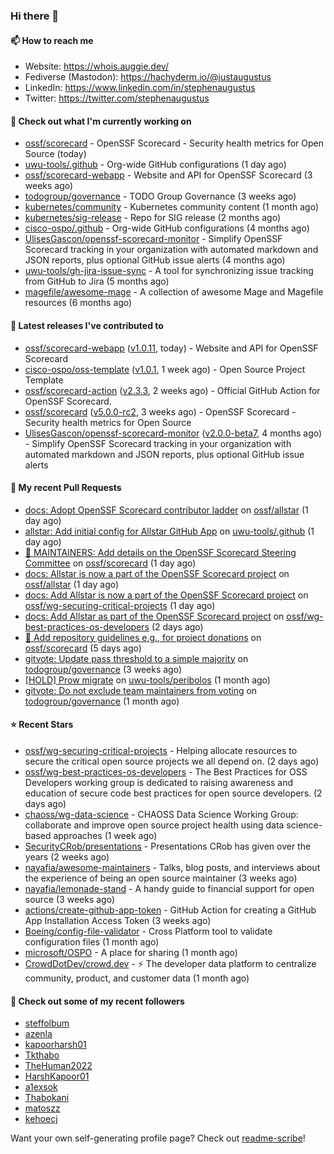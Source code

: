 ### Hi there 👋

#### 📫 How to reach me

- Website: https://whois.auggie.dev/
- Fediverse (Mastodon): https://hachyderm.io/@justaugustus
- LinkedIn: https://www.linkedin.com/in/stephenaugustus
- Twitter: https://twitter.com/stephenaugustus

#### 👷 Check out what I'm currently working on

- [ossf/scorecard](https://github.com/ossf/scorecard) - OpenSSF Scorecard - Security health metrics for Open Source (today)
- [uwu-tools/.github](https://github.com/uwu-tools/.github) - Org-wide GitHub configurations (1 day ago)
- [ossf/scorecard-webapp](https://github.com/ossf/scorecard-webapp) - Website and API for OpenSSF Scorecard (3 weeks ago)
- [todogroup/governance](https://github.com/todogroup/governance) - TODO Group Governance (3 weeks ago)
- [kubernetes/community](https://github.com/kubernetes/community) - Kubernetes community content (1 month ago)
- [kubernetes/sig-release](https://github.com/kubernetes/sig-release) - Repo for SIG release (2 months ago)
- [cisco-ospo/.github](https://github.com/cisco-ospo/.github) - Org-wide GitHub configurations (4 months ago)
- [UlisesGascon/openssf-scorecard-monitor](https://github.com/UlisesGascon/openssf-scorecard-monitor) - Simplify OpenSSF Scorecard tracking in your organization with automated markdown and JSON reports, plus optional GitHub issue alerts (4 months ago)
- [uwu-tools/gh-jira-issue-sync](https://github.com/uwu-tools/gh-jira-issue-sync) - A tool for synchronizing issue tracking from GitHub to Jira (5 months ago)
- [magefile/awesome-mage](https://github.com/magefile/awesome-mage) - A collection of awesome Mage and Magefile resources (6 months ago)

#### 🔭 Latest releases I've contributed to

- [ossf/scorecard-webapp](https://github.com/ossf/scorecard-webapp) ([v1.0.11](https://github.com/ossf/scorecard-webapp/releases/tag/v1.0.11), today) - Website and API for OpenSSF Scorecard
- [cisco-ospo/oss-template](https://github.com/cisco-ospo/oss-template) ([v1.0.1](https://github.com/cisco-ospo/oss-template/releases/tag/v1.0.1), 1 week ago) - Open Source Project Template
- [ossf/scorecard-action](https://github.com/ossf/scorecard-action) ([v2.3.3](https://github.com/ossf/scorecard-action/releases/tag/v2.3.3), 2 weeks ago) - Official GitHub Action for OpenSSF Scorecard.
- [ossf/scorecard](https://github.com/ossf/scorecard) ([v5.0.0-rc2](https://github.com/ossf/scorecard/releases/tag/v5.0.0-rc2), 3 weeks ago) - OpenSSF Scorecard - Security health metrics for Open Source
- [UlisesGascon/openssf-scorecard-monitor](https://github.com/UlisesGascon/openssf-scorecard-monitor) ([v2.0.0-beta7](https://github.com/UlisesGascon/openssf-scorecard-monitor/releases/tag/v2.0.0-beta7), 4 months ago) - Simplify OpenSSF Scorecard tracking in your organization with automated markdown and JSON reports, plus optional GitHub issue alerts

#### 🔨 My recent Pull Requests

- [docs: Adopt OpenSSF Scorecard contributor ladder](https://github.com/ossf/allstar/pull/519) on [ossf/allstar](https://github.com/ossf/allstar) (1 day ago)
- [allstar: Add initial config for Allstar GitHub App](https://github.com/uwu-tools/.github/pull/39) on [uwu-tools/.github](https://github.com/uwu-tools/.github) (1 day ago)
- [:book: MAINTAINERS: Add details on the OpenSSF Scorecard Steering Committee](https://github.com/ossf/scorecard/pull/4129) on [ossf/scorecard](https://github.com/ossf/scorecard) (1 day ago)
- [docs: Allstar is now a part of the OpenSSF Scorecard project](https://github.com/ossf/allstar/pull/517) on [ossf/allstar](https://github.com/ossf/allstar) (1 day ago)
- [docs: Add Allstar is now a part of the OpenSSF Scorecard project](https://github.com/ossf/wg-securing-critical-projects/pull/91) on [ossf/wg-securing-critical-projects](https://github.com/ossf/wg-securing-critical-projects) (1 day ago)
- [docs: Add Allstar as part of the OpenSSF Scorecard project](https://github.com/ossf/wg-best-practices-os-developers/pull/504) on [ossf/wg-best-practices-os-developers](https://github.com/ossf/wg-best-practices-os-developers) (2 days ago)
- [📖 Add repository guidelines e.g., for project donations](https://github.com/ossf/scorecard/pull/4123) on [ossf/scorecard](https://github.com/ossf/scorecard) (5 days ago)
- [gitvote: Update pass threshold to a simple majority](https://github.com/todogroup/governance/pull/330) on [todogroup/governance](https://github.com/todogroup/governance) (3 weeks ago)
- [[HOLD] Prow migrate](https://github.com/uwu-tools/peribolos/pull/338) on [uwu-tools/peribolos](https://github.com/uwu-tools/peribolos) (1 month ago)
- [gitvote: Do not exclude team maintainers from voting](https://github.com/todogroup/governance/pull/329) on [todogroup/governance](https://github.com/todogroup/governance) (1 month ago)

#### ⭐ Recent Stars

- [ossf/wg-securing-critical-projects](https://github.com/ossf/wg-securing-critical-projects) - Helping allocate resources to secure the critical open source projects we all depend on. (2 days ago)
- [ossf/wg-best-practices-os-developers](https://github.com/ossf/wg-best-practices-os-developers) - The Best Practices for OSS Developers working group is dedicated to raising awareness and education of secure code best practices for open source developers. (2 days ago)
- [chaoss/wg-data-science](https://github.com/chaoss/wg-data-science) - CHAOSS Data Science Working Group: collaborate and improve open source project health using data science-based approaches (1 week ago)
- [SecurityCRob/presentations](https://github.com/SecurityCRob/presentations) - Presentations CRob has given over the years (2 weeks ago)
- [nayafia/awesome-maintainers](https://github.com/nayafia/awesome-maintainers) - Talks, blog posts, and interviews about the experience of being an open source maintainer (3 weeks ago)
- [nayafia/lemonade-stand](https://github.com/nayafia/lemonade-stand) - A handy guide to financial support for open source (3 weeks ago)
- [actions/create-github-app-token](https://github.com/actions/create-github-app-token) - GitHub Action for creating a GitHub App Installation Access Token (3 weeks ago)
- [Boeing/config-file-validator](https://github.com/Boeing/config-file-validator) - Cross Platform tool to validate configuration files (1 month ago)
- [microsoft/OSPO](https://github.com/microsoft/OSPO) - A place for sharing (1 month ago)
- [CrowdDotDev/crowd.dev](https://github.com/CrowdDotDev/crowd.dev) - ⚡️ The developer data platform to centralize community, product, and customer data (1 month ago)

#### 👯 Check out some of my recent followers

- [steffolbum](https://github.com/steffolbum)
- [azenla](https://github.com/azenla)
- [kapoorharsh01](https://github.com/kapoorharsh01)
- [Tkthabo](https://github.com/Tkthabo)
- [TheHuman2022](https://github.com/TheHuman2022)
- [HarshKapoor01](https://github.com/HarshKapoor01)
- [a1exsok](https://github.com/a1exsok)
- [Thabokani](https://github.com/Thabokani)
- [matoszz](https://github.com/matoszz)
- [kehoecj](https://github.com/kehoecj)

Want your own self-generating profile page? Check out [readme-scribe](https://github.com/muesli/readme-scribe)!
